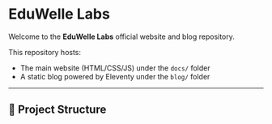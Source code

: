 # EduWelle Labs

Welcome to the **EduWelle Labs** official website and blog repository.

This repository hosts:
- The main website (HTML/CSS/JS) under the `docs/` folder
- A static blog powered by Eleventy under the `blog/` folder

---

## 📁 Project Structure


